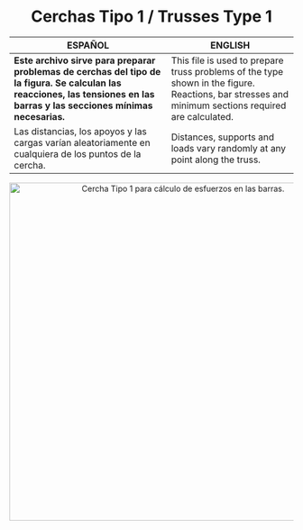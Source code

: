 <h1 align="center"> Cerchas Tipo 1 / Trusses Type 1 </h1>

| ESPAÑOL | ENGLISH |
| --- | --- |
| **Este archivo sirve para preparar problemas de cerchas del tipo de la figura. Se calculan las reacciones, las tensiones en las barras y las secciones mínimas necesarias.** | This file is used to prepare truss problems of the type shown in the figure. Reactions, bar stresses and minimum sections required are calculated. |
|  Las distancias, los apoyos y las cargas varían aleatoriamente en cualquiera de los puntos de la cercha. | Distances, supports and loads vary randomly at any point along the truss. |
<p align="center">
 <image src="https://i.ibb.co/Ssb0PNT/Cercha-Tipo-1.png" width=600 alt="Cercha Tipo 1 para cálculo de esfuerzos en las barras." caption="Trusses" > 

